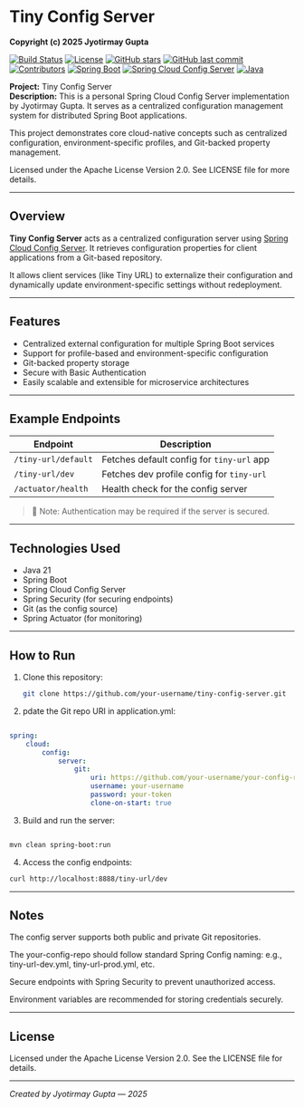 # Tiny Config Server

**Copyright (c) 2025 Jyotirmay Gupta**

[![Build Status](https://github.com/jyotirmay-gupta/tiny-config-server/actions/workflows/maven.yml/badge.svg)](https://github.com/jyotirmay-gupta/tiny-config-server/actions/workflows/maven.yml)
[![License](https://img.shields.io/badge/License-Apache%202.0-brightgreen.svg)](LICENSE)
[![GitHub stars](https://img.shields.io/github/stars/jyotirmay-gupta/tiny-config-server.svg)](https://github.com/jyotirmay-gupta/tiny-config-server/stargazers)
[![GitHub last commit](https://img.shields.io/github/last-commit/jyotirmay-gupta/tiny-config-server.svg)](https://github.com/jyotirmay-gupta/tiny-config-server/commits)
[![Contributors](https://img.shields.io/github/contributors/jyotirmay-gupta/tiny-config-server.svg)](https://github.com/jyotirmay-gupta/tiny-config-server/graphs/contributors)
[![Spring Boot](https://img.shields.io/badge/Spring%20Boot-v3.5.3-brightgreen)](https://spring.io/projects/spring-boot)
[![Spring Cloud Config Server](https://img.shields.io/badge/Spring%20Cloud%20Config%20Server-v2025.0.0-brightgreen)](https://spring.io/projects/spring-cloud-config)
[![Java](https://img.shields.io/badge/Java-21-brightgreen)](https://www.oracle.com/java/)

**Project:** Tiny Config Server  
**Description:** This is a personal Spring Cloud Config Server implementation by Jyotirmay Gupta. It serves as a centralized configuration management system for distributed Spring Boot applications.

This project demonstrates core cloud-native concepts such as centralized configuration, environment-specific profiles, and Git-backed property management.

Licensed under the Apache License Version 2.0. See LICENSE file for more details.

---

## Overview

**Tiny Config Server** acts as a centralized configuration server using [Spring Cloud Config Server](https://cloud.spring.io/spring-cloud-config/reference/html/). It retrieves configuration properties for client applications from a Git-based repository.

It allows client services (like Tiny URL) to externalize their configuration and dynamically update environment-specific settings without redeployment.

---

## Features

- Centralized external configuration for multiple Spring Boot services
- Support for profile-based and environment-specific configuration
- Git-backed property storage
- Secure with Basic Authentication
- Easily scalable and extensible for microservice architectures

---

## Example Endpoints

| Endpoint                      | Description                                 |
|------------------------------|---------------------------------------------|
| `/tiny-url/default`          | Fetches default config for `tiny-url` app   |
| `/tiny-url/dev`              | Fetches dev profile config for `tiny-url`   |
| `/actuator/health`           | Health check for the config server          |

> 🔐 Note: Authentication may be required if the server is secured.

---

## Technologies Used

- Java 21
- Spring Boot
- Spring Cloud Config Server
- Spring Security (for securing endpoints)
- Git (as the config source)
- Spring Actuator (for monitoring)

---

## How to Run

1. Clone this repository:
   ```bash
   git clone https://github.com/your-username/tiny-config-server.git

2. pdate the Git repo URI in application.yml:

```yaml

spring:
    cloud:
        config:
            server:
                git:
                    uri: https://github.com/your-username/your-config-repo.git
                    username: your-username
                    password: your-token
                    clone-on-start: true
```

3. Build and run the server:

```bash

mvn clean spring-boot:run
```

4. Access the config endpoints:

```bash
curl http://localhost:8888/tiny-url/dev
```
---

## Notes
The config server supports both public and private Git repositories.

The your-config-repo should follow standard Spring Config naming:
e.g., tiny-url-dev.yml, tiny-url-prod.yml, etc.

Secure endpoints with Spring Security to prevent unauthorized access.

Environment variables are recommended for storing credentials securely.

---

## License
Licensed under the Apache License Version 2.0. See the LICENSE file for details.

---

*Created by Jyotirmay Gupta — 2025*